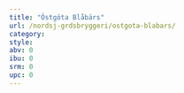 ```yaml
---
title: "Östgöta Blåbärs"
url: /nordsj-grdsbryggeri/ostgota-blabars/
category: 
style: 
abv: 0
ibu: 0
srm: 0
upc: 0
---
```


